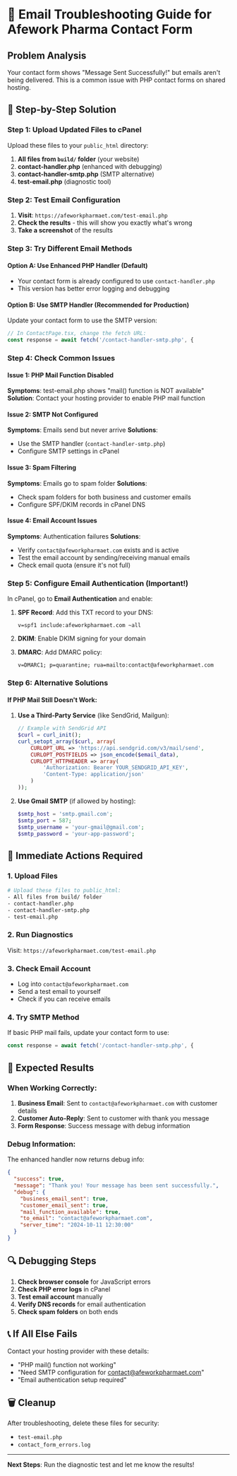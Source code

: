 # 🔧 Email Troubleshooting Guide for Afework Pharma Contact Form

## Problem Analysis

Your contact form shows "Message Sent Successfully!" but emails aren't being delivered. This is a common issue with PHP contact forms on shared hosting.

## 🎯 Step-by-Step Solution

### Step 1: Upload Updated Files to cPanel

Upload these files to your `public_html` directory:

1. **All files from `build/` folder** (your website)
2. **contact-handler.php** (enhanced with debugging)
3. **contact-handler-smtp.php** (SMTP alternative)
4. **test-email.php** (diagnostic tool)

### Step 2: Test Email Configuration

1. **Visit**: `https://afeworkpharmaet.com/test-email.php`
2. **Check the results** - this will show you exactly what's wrong
3. **Take a screenshot** of the results

### Step 3: Try Different Email Methods

#### Option A: Use Enhanced PHP Handler (Default)
- Your contact form is already configured to use `contact-handler.php`
- This version has better error logging and debugging

#### Option B: Use SMTP Handler (Recommended for Production)
Update your contact form to use the SMTP version:

```javascript
// In ContactPage.tsx, change the fetch URL:
const response = await fetch('/contact-handler-smtp.php', {
```

### Step 4: Check Common Issues

#### Issue 1: PHP Mail Function Disabled
**Symptoms**: test-email.php shows "mail() function is NOT available"
**Solution**: Contact your hosting provider to enable PHP mail function

#### Issue 2: SMTP Not Configured
**Symptoms**: Emails send but never arrive
**Solutions**:
- Use the SMTP handler (`contact-handler-smtp.php`)
- Configure SMTP settings in cPanel

#### Issue 3: Spam Filtering
**Symptoms**: Emails go to spam folder
**Solutions**:
- Check spam folders for both business and customer emails
- Configure SPF/DKIM records in cPanel DNS

#### Issue 4: Email Account Issues
**Symptoms**: Authentication failures
**Solutions**:
- Verify `contact@afeworkpharmaet.com` exists and is active
- Test the email account by sending/receiving manual emails
- Check email quota (ensure it's not full)

### Step 5: Configure Email Authentication (Important!)

In cPanel, go to **Email Authentication** and enable:

1. **SPF Record**: Add this TXT record to your DNS:
   ```
   v=spf1 include:afeworkpharmaet.com ~all
   ```

2. **DKIM**: Enable DKIM signing for your domain

3. **DMARC**: Add DMARC policy:
   ```
   v=DMARC1; p=quarantine; rua=mailto:contact@afeworkpharmaet.com
   ```

### Step 6: Alternative Solutions

#### If PHP Mail Still Doesn't Work:

1. **Use a Third-Party Service** (like SendGrid, Mailgun):
   ```php
   // Example with SendGrid API
   $curl = curl_init();
   curl_setopt_array($curl, array(
       CURLOPT_URL => 'https://api.sendgrid.com/v3/mail/send',
       CURLOPT_POSTFIELDS => json_encode($email_data),
       CURLOPT_HTTPHEADER => array(
           'Authorization: Bearer YOUR_SENDGRID_API_KEY',
           'Content-Type: application/json'
       )
   ));
   ```

2. **Use Gmail SMTP** (if allowed by hosting):
   ```php
   $smtp_host = 'smtp.gmail.com';
   $smtp_port = 587;
   $smtp_username = 'your-gmail@gmail.com';
   $smtp_password = 'your-app-password';
   ```

## 🚨 Immediate Actions Required

### 1. Upload Files
```bash
# Upload these files to public_html:
- All files from build/ folder
- contact-handler.php
- contact-handler-smtp.php  
- test-email.php
```

### 2. Run Diagnostics
Visit: `https://afeworkpharmaet.com/test-email.php`

### 3. Check Email Account
- Log into `contact@afeworkpharmaet.com`
- Send a test email to yourself
- Check if you can receive emails

### 4. Try SMTP Method
If basic PHP mail fails, update your contact form to use:
```javascript
const response = await fetch('/contact-handler-smtp.php', {
```

## 📧 Expected Results

### When Working Correctly:
1. **Business Email**: Sent to `contact@afeworkpharmaet.com` with customer details
2. **Customer Auto-Reply**: Sent to customer with thank you message
3. **Form Response**: Success message with debug information

### Debug Information:
The enhanced handler now returns debug info:
```json
{
  "success": true,
  "message": "Thank you! Your message has been sent successfully.",
  "debug": {
    "business_email_sent": true,
    "customer_email_sent": true,
    "mail_function_available": true,
    "to_email": "contact@afeworkpharmaet.com",
    "server_time": "2024-10-11 12:30:00"
  }
}
```

## 🔍 Debugging Steps

1. **Check browser console** for JavaScript errors
2. **Check PHP error logs** in cPanel
3. **Test email account** manually
4. **Verify DNS records** for email authentication
5. **Check spam folders** on both ends

## 📞 If All Else Fails

Contact your hosting provider with these details:
- "PHP mail() function not working"
- "Need SMTP configuration for contact@afeworkpharmaet.com"
- "Email authentication setup required"

## 🗑️ Cleanup

After troubleshooting, delete these files for security:
- `test-email.php`
- `contact_form_errors.log`

---

**Next Steps**: Run the diagnostic test and let me know the results!
